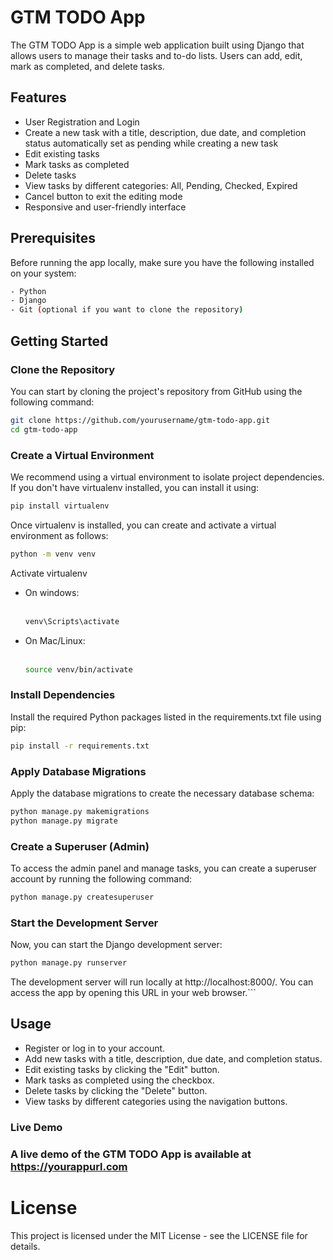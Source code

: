 # GTM TODO App

The GTM TODO App is a simple web application built using Django that allows users to manage their tasks and to-do lists. Users can add, edit, mark as completed, and delete tasks.

## Features

- User Registration and Login
- Create a new task with a title, description, due date, and completion status automatically set as pending while creating a new task
- Edit existing tasks
- Mark tasks as completed
- Delete tasks
- View tasks by different categories: All, Pending, Checked, Expired
- Cancel button to exit the editing mode
- Responsive and user-friendly interface

## Prerequisites

Before running the app locally, make sure you have the following installed on your system:

```bash
- Python 
- Django 
- Git (optional if you want to clone the repository)
```

## Getting Started

### Clone the Repository
You can start by cloning the project's repository from GitHub using the following command:
```bash
git clone https://github.com/yourusername/gtm-todo-app.git
cd gtm-todo-app
```
### Create a Virtual Environment
We recommend using a virtual environment to isolate project dependencies. If you don't have virtualenv installed, you can install it using:
```bash
pip install virtualenv
```
Once virtualenv is installed, you can create and activate a virtual environment as follows:
```bash
python -m venv venv
```
Activate virtualenv <br>
* On windows: <br><br>
    ```bash
    venv\Scripts\activate
    ```
* On Mac/Linux: <br><br>
    ```bash
    source venv/bin/activate
    ```
### Install Dependencies
Install the required Python packages listed in the requirements.txt file using pip:
```bash
pip install -r requirements.txt
```
### Apply Database Migrations
Apply the database migrations to create the necessary database schema:
```bash
python manage.py makemigrations
python manage.py migrate
```
### Create a Superuser (Admin)
To access the admin panel and manage tasks, you can create a superuser account by running the following command:

```bash
python manage.py createsuperuser
```
### Start the Development Server
Now, you can start the Django development server:
```bash
python manage.py runserver
```
The development server will run locally at http://localhost:8000/. You can access the app by opening this URL in your web browser.```

## Usage
* Register or log in to your account.
* Add new tasks with a title, description, due date, and completion status.
* Edit existing tasks by clicking the "Edit" button.
* Mark tasks as completed using the checkbox.
* Delete tasks by clicking the "Delete" button.
* View tasks by different categories using the navigation buttons.

### Live Demo
### A live demo of the GTM TODO App is available at https://yourappurl.com

# License
This project is licensed under the MIT License - see the LICENSE file for details.